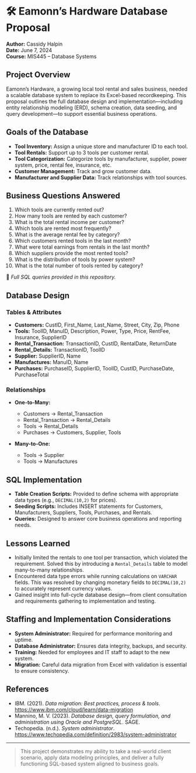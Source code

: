 # 🛠️ Eamonn’s Hardware Database Proposal

**Author:** Cassidy Halpin  
**Date:** June 7, 2024  
**Course:** MIS445 – Database Systems  

##  Project Overview

Eamonn’s Hardware, a growing local tool rental and sales business, needed a scalable database system to replace its Excel-based recordkeeping. This proposal outlines the full database design and implementation—including entity relationship modeling (ERD), schema creation, data seeding, and query development—to support essential business operations.

## Goals of the Database

- **Tool Inventory:** Assign a unique store and manufacturer ID to each tool.
- **Tool Rentals:** Support up to 3 tools per customer rental.
- **Tool Categorization:** Categorize tools by manufacturer, supplier, power system, price, rental fee, insurance, etc.
- **Customer Management:** Track and grow customer data.
- **Manufacturer and Supplier Data:** Track relationships with tool sources.

##  Business Questions Answered

1. Which tools are currently rented out?
2. How many tools are rented by each customer?
3. What is the total rental income per customer?
4. Which tools are rented most frequently?
5. What is the average rental fee by category?
6. Which customers rented tools in the last month?
7. What were total earnings from rentals in the last month?
8. Which suppliers provide the most rented tools?
9. What is the distribution of tools by power system?
10. What is the total number of tools rented by category?

📄 _Full SQL queries provided in this repository._

##  Database Design

### Tables & Attributes

- **Customers:** CustID, First_Name, Last_Name, Street, City, Zip, Phone  
- **Tools:** ToolID, ManuID, Description, Power, Type, Price, RentFee, Insurance, SupplierID  
- **Rental_Transaction:** TransactionID, CustID, RentalDate, ReturnDate  
- **Rental_Details:** TransactionID, ToolID  
- **Supplier:** SupplierID, Name  
- **Manufactures:** ManuID, Name  
- **Purchases:** PurchaseID, SupplierID, ToolID, CustID, PurchaseDate, PurchaseTotal  

###  Relationships

- **One-to-Many:**  
  - Customers → Rental_Transaction  
  - Rental_Transaction → Rental_Details  
  - Tools → Rental_Details  
  - Purchases → Customers, Supplier, Tools  

- **Many-to-One:**  
  - Tools → Supplier  
  - Tools → Manufactures  

##  SQL Implementation

- **Table Creation Scripts:** Provided to define schema with appropriate data types (e.g., `DECIMAL(10,2)` for prices).
- **Seeding Scripts:** Includes INSERT statements for Customers, Manufacturers, Suppliers, Tools, Purchases, and Rentals.
- **Queries:** Designed to answer core business operations and reporting needs.

##  Lessons Learned

- Initially limited the rentals to one tool per transaction, which violated the requirement. Solved this by introducing a `Rental_Details` table to model many-to-many relationships.
- Encountered data type errors while running calculations on `VARCHAR` fields. This was resolved by changing monetary fields to `DECIMAL(10,2)` to accurately represent currency values.
- Gained insight into full-cycle database design—from client consultation and requirements gathering to implementation and testing.

##  Staffing and Implementation Considerations

- **System Administrator:** Required for performance monitoring and uptime.
- **Database Administrator:** Ensures data integrity, backups, and security.
- **Training:** Needed for employees and IT staff to adapt to the new system.
- **Migration:** Careful data migration from Excel with validation is essential to ensure consistency.

##  References

- IBM. (2021). *Data migration: Best practices, process & tools*. https://www.ibm.com/cloud/learn/data-migration  
- Mannino, M. V. (2023). *Database design, query formulation, and administration using Oracle and PostgreSQL*. SAGE.  
- Techopedia. (n.d.). *System administrator*. https://www.techopedia.com/definition/2983/system-administrator  

---

> This project demonstrates my ability to take a real-world client scenario, apply data modeling principles, and deliver a fully functioning SQL-based system aligned to business goals.
